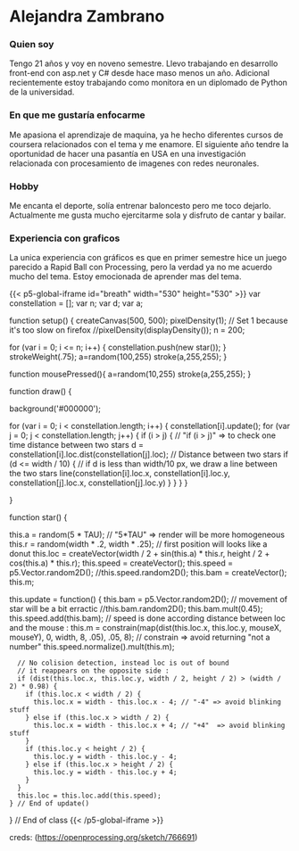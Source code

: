# Alejandra Zambrano
### Quien soy
Tengo 21 años y voy en noveno semestre. Llevo trabajando en desarrollo front-end con asp.net y C# desde hace maso menos un año. Adicional recientemente estoy trabajando como monitora en un diplomado de Python de la universidad.
### En que me gustaría enfocarme
Me apasiona el aprendizaje de maquina, ya he hecho diferentes cursos de coursera relacionados con el tema y me enamore. El siguiente año tendre la oportunidad de hacer una pasantía en USA en una investigación relacionada con procesamiento de imagenes con redes neuronales.
### Hobby
Me encanta el deporte, solía entrenar baloncesto pero me toco dejarlo. Actualmente me gusta mucho ejercitarme sola y disfruto de cantar y bailar.

### Experiencia con graficos
La unica experiencia con gráficos es que en primer semestre hice un juego parecido a Rapid Ball con Processing, pero la verdad ya no me acuerdo mucho del tema. Estoy emocionada de aprender mas del tema.

{{< p5-global-iframe id="breath" width="530" height="530" >}}
var constellation = [];
var n;
var d;
var a;

function setup() {
  createCanvas(500, 500);
  pixelDensity(1); // Set 1 because it's too slow on firefox
  //pixelDensity(displayDensity());
  n = 200;

  for (var i = 0; i <= n; i++) {
    constellation.push(new star());
  }
  strokeWeight(.75);
	a=random(100,255)
  stroke(a,255,255);
}

function	mousePressed(){
	a=random(10,255)
  stroke(a,255,255);
	}

function draw() {

  background('#000000');

  for (var i = 0; i < constellation.length; i++) {
    constellation[i].update();
    for (var j = 0; j < constellation.length; j++) {
      if (i > j) { // "if (i > j)" => to check one time distance between two stars
        d = constellation[i].loc.dist(constellation[j].loc); // Distance between two stars
        if (d <= width / 10) { // if d is less than width/10 px, we draw a line between the two stars
          line(constellation[i].loc.x, constellation[i].loc.y, constellation[j].loc.x, constellation[j].loc.y)
        }
      }
    }
  }

}

function star() {

  this.a = random(5 * TAU); // "5*TAU" => render will be more homogeneous
  this.r = random(width * .2, width * .25); // first position will looks like a donut
  this.loc = createVector(width / 2 + sin(this.a) * this.r, height / 2 + cos(this.a) * this.r);
  this.speed = createVector();
  this.speed = p5.Vector.random2D();
  //this.speed.random2D();
  this.bam = createVector();
  this.m;


  this.update = function() {
      this.bam = p5.Vector.random2D(); // movement of star will be a bit erractic
      //this.bam.random2D();
      this.bam.mult(0.45);
      this.speed.add(this.bam);
      // speed is done according distance between loc and the mouse :
      this.m = constrain(map(dist(this.loc.x, this.loc.y, mouseX, mouseY), 0, width, 8, .05), .05, 8); // constrain => avoid returning "not a number"
      this.speed.normalize().mult(this.m);

      // No colision detection, instead loc is out of bound
      // it reappears on the opposite side :
      if (dist(this.loc.x, this.loc.y, width / 2, height / 2) > (width / 2) * 0.98) {
        if (this.loc.x < width / 2) {
          this.loc.x = width - this.loc.x - 4; // "-4" => avoid blinking stuff
        } else if (this.loc.x > width / 2) {
          this.loc.x = width - this.loc.x + 4; // "+4"  => avoid blinking stuff
        }
        if (this.loc.y < height / 2) {
          this.loc.y = width - this.loc.y - 4;
        } else if (this.loc.x > height / 2) {
          this.loc.y = width - this.loc.y + 4;
        }
      }
      this.loc = this.loc.add(this.speed);
    } // End of update()
} // End of class
{{< /p5-global-iframe >}}

creds: (https://openprocessing.org/sketch/766691)